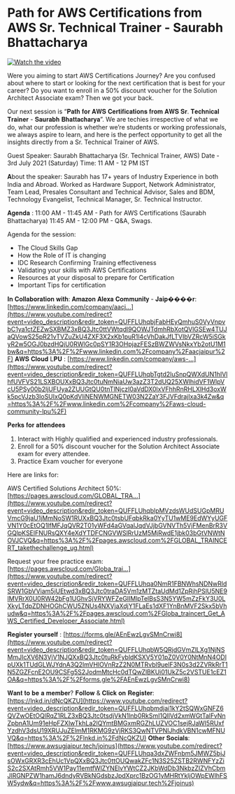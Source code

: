 <h1>Path for AWS Certifications from AWS Sr. Technical Trainer - Saurabh Bhattacharya</h1>


[![Watch the video](https://img.youtube.com/vi/rWGeOvFc_J0/maxresdefault.jpg)](https://www.youtube.com/watch?v=rWGeOvFc_J0)

Were you aiming to start AWS Certifications Journey?
Are you confused about where to start or looking for the next certification that is best for your career?
Do you want to enroll in a 50% discount voucher for the Solution Architect Associate exam?
Then we got your back.

Our next session is “𝐏𝐚𝐭𝐡 𝐟𝐨𝐫 𝐀𝐖𝐒 𝐂𝐞𝐫𝐭𝐢𝐟𝐢𝐜𝐚𝐭𝐢𝐨𝐧𝐬 𝐟𝐫𝐨𝐦 𝐀𝐖𝐒 𝐒𝐫. 𝐓𝐞𝐜𝐡𝐧𝐢𝐜𝐚𝐥 𝐓𝐫𝐚𝐢𝐧𝐞𝐫 - 𝐒𝐚𝐮𝐫𝐚𝐛𝐡 𝐁𝐡𝐚𝐭𝐭𝐚𝐜𝐡𝐚𝐫𝐲𝐚”.
We are techies irrespective of what we do, what our profession is whether we’re students or working professionals, we always aspire to learn, and here is the perfect opportunity to get all the insights directly from a Sr. Technical Trainer of AWS.

Guest Speaker:
Saurabh Bhattacharya (Sr. Technical Trainer, AWS)
Date - 3rd July 2021 (Saturday)
Time: 11 AM - 12 PM IST

𝐀bout the speaker:
Saurabh has 17+ years of Industry Experience in both India and Abroad. Worked as Hardware Support, Network Administrator, Team Lead, Presales Consultant and Technical Advisor, Sales and BDM, Technology Evangelist, Technical Manager, Sr. Technical Instructor.

𝐀𝐠𝐞𝐧𝐝𝐚 :
11:00 AM - 11:45 AM - Path for AWS Certifications (Saurabh Bhattacharya)
11:45 AM - 12:00 PM - Q&A, Swags.

Agenda for the session:

- The Cloud Skills Gap
- How the Role of IT is changing
- IDC Research Confirming Training effectiveness
- Validating your skills with AWS Certifications
- Resources at your disposal to prepare for Certification
- Important Tips for certification

𝐈𝐧 𝐂𝐨𝐥𝐥𝐚𝐛𝐨𝐫𝐚𝐭𝐢𝐨𝐧 𝐰𝐢𝐭𝐡:
𝐀𝐦𝐚𝐳𝐨𝐧 𝐀𝐥𝐞𝐱𝐚 𝐂𝐨𝐦𝐦𝐮𝐧𝐢𝐭𝐲 - 𝐉𝐚𝐢𝐩����𝐫:
[https://www.linkedin.com/company/aacj...](https://www.youtube.com/redirect?event=video_description&redir_token=QUFFLUhqbjFabHEyQmhuS0VyVnpvbC1ya1ctZEZwSXBMZ3xBQ3Jtc0ttVWtqdl9QOWJTdmhRbXotQVlGSEw4TUJaQVowS25pR21vTVZuZkU4ZXF3X2xKb1puR1l4cVhDakJfLTVIbVZRcW5iSGkyR2w5OGJ0bzdHQjU0RWlGc0pSY1R3OHpjazFESzBWZWVsNkxYb2otU1M1bw&q=https%3A%2F%2Fwww.linkedin.com%2Fcompany%2Faacjaipur%2F)
𝐀𝐖𝐒 𝐂𝐥𝐨𝐮𝐝 L𝐏𝐔
: [https://www.linkedin.com/company/aws-...](https://www.youtube.com/redirect?event=video_description&redir_token=QUFFLUhqbTgtd2luSnpQWXdUN1hIVlhfUVFVS21LSXBOUXxBQ3Jtc0tuNmNiaUw3azZ3T2dUQ25XWlhidVF1WlpVcU5PSy00b2ljUFUya2ZUUGtQU0tnTlNjczI0aVdDX0lxVFhhRnRHLXlHd3oxWk5pcVJzb3loSUIxQ0pKdVliNENWMGNETW03N2ZaY3FJVFdrajIxa3k4Zw&q=https%3A%2F%2Fwww.linkedin.com%2Fcompany%2Faws-cloud-community-lpu%2F)

𝐏𝐞𝐫𝐤𝐬 𝐟𝐨𝐫 𝐚𝐭𝐭𝐞𝐧𝐝𝐞𝐞𝐬

1. Interact with Highly qualified and experienced industry professionals.
2. Enroll for a 50% discount voucher for the Solution Architect Associate exam for every attendee.
3. Practice Exam voucher for everyone

Here are links for:

AWS Certified Solutions Architect 50%:
[https://pages.awscloud.com/GLOBAL_TRA...](https://www.youtube.com/redirect?event=video_description&redir_token=QUFFLUhqblpMVzdsWUdSUGpMRUVmcG9jaU1jMmNoSW1RUXxBQ3Jtc0tsbUFqbkRka0YyTU1wME9EdWYyUGFVN1Y0cEtOQ1lfMFJqQVR2T01yWFd4aGVqalJqdVJjbGVNVTh5VjFMenBrR3VGQlpKSElFNURsQXY4eXdYTDFCNGVWSlRrUzM5MjRwdE1jbk03bGtVNWtNOVJCVQ&q=https%3A%2F%2Fpages.awscloud.com%2FGLOBAL_TRAINCERT_takethechallenge_ug.html)

Request your free practice exam:
[https://pages.awscloud.com/Globa_trai...](https://www.youtube.com/redirect?event=video_description&redir_token=QUFFLUhqa0NmR1FBNWhsNDNwRldSRW1GbVViam5jUEtwd3xBQ3Jtc0traDA5Vm1zMTZtaUdMd1ZpRjhPSlU5NE9lMVRrX0U0RW42bFg1UGhvSjVRYWFZeGlIMlpTelBsS3N5YW5mZzFkY3U0LXkyLTdpZDNHOGhCWU5ZNUs4NXVjaXdjY1FLaEs1dXF1YnBnMVF2Skx5bVhudw&q=https%3A%2F%2Fpages.awscloud.com%2FGloba_traincert_Get_AWS_Certified_Developer_Associate.html)

𝐑𝐞𝐠𝐢𝐬𝐭𝐞𝐫 𝐲𝐨𝐮𝐫𝐬𝐞𝐥𝐟 : [https://forms.gle/AEnEwzLgvSMnCrwi8](https://www.youtube.com/redirect?event=video_description&redir_token=QUFFLUhqbW5QRjdGVmZlLXg1NjNSMmJIcXV6N3VjV1NJQXxBQ3Jtc0tuRkFybldKSXV5Y01pZ0V0Y0NtMnN4ODlpUXk1TUdGLWJYdnA3Q2lmVHlOVnRzZ2N0MTRvbl9uelF3N0s3d2ZVRkRrT1N5ZGZFcnE2OU9CSFg5S2JodmMtcHc0dTQwZlBKUi01UkZ5c2VSTUE1cEZ1OA&q=https%3A%2F%2Fforms.gle%2FAEnEwzLgvSMnCrwi8)

𝐖𝐚𝐧𝐭 𝐭𝐨 𝐛𝐞 𝐚 𝐦𝐞𝐦𝐛𝐞𝐫?
𝐅𝐨𝐥𝐥𝐨𝐰 & 𝐂𝐥𝐢𝐜𝐤 𝐨𝐧 𝐑𝐞𝐠𝐢𝐬𝐭𝐞𝐫: [https://lnkd.in/dNcQKZU](https://www.youtube.com/redirect?event=video_description&redir_token=QUFFLUhqbmdjai1kY2tSQWxGNFZ6QVZwOEtOQlRqZ1RLZ3xBQ3Jtc0tsdjVkN1lnb0RkSmI1QllVd2xmWGtTalFvNnZpbnA1Um91eHpFZXlwTkhLa2lQYmtBMGxmRGZhLUZVOC1sejRJaWI5RUxfYzdhV3dsU19XRUJuZElmM1RKMG9zVjRKS3QwNTVPNlJhdkVBN1cwMFNUVQ&q=https%3A%2F%2Flnkd.in%2FdNcQKZU)
𝐎𝐭𝐡𝐞𝐫 𝐒𝐨𝐜𝐢𝐚𝐥𝐬: [https://www.awsugjaipur.tech/joinus](https://www.youtube.com/redirect?event=video_description&redir_token=QUFFLUhqa3dxZWFnbm5JMWZ5bjJsOWxGRXR3cEhUc1VpQXxBQ3Jtc0ttOUQwakZFc1N3S25ZSTB2RWNFYzZiS2c2SXAtRmh5VW1Pay11emtfWlZYNElvYWtCZ2JKbWdDb3NkbzZIZVhCbmJlRGNPZW1hamJ6dndyRVBkNGdsbzJpdXprc1BzOG1yMHRtYkljOWpEWlhFSW5ydw&q=https%3A%2F%2Fwww.awsugjaipur.tech%2Fjoinus)
